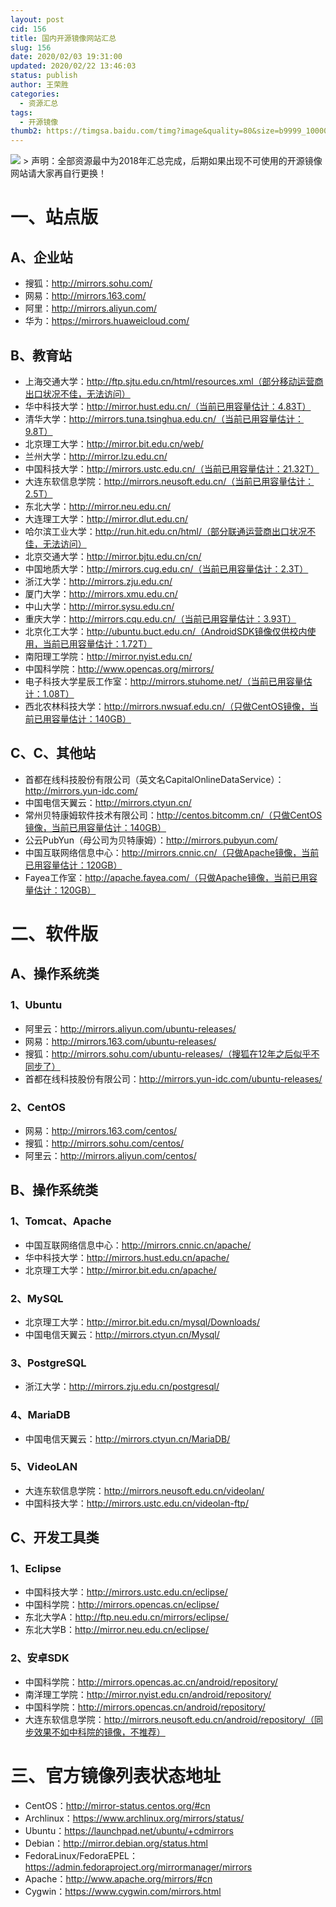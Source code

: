 ```yaml
---
layout: post
cid: 156
title: 国内开源镜像网站汇总
slug: 156
date: 2020/02/03 19:31:00
updated: 2020/02/22 13:46:03
status: publish
author: 王荣胜
categories: 
  - 资源汇总
tags: 
  - 开源镜像
thumb2: https://timgsa.baidu.com/timg?image&quality=80&size=b9999_10000&sec=1580739541811&di=db3ceba22fed72e626e5d491ec27c6e5&imgtype=0&src=http%3A%2F%2Fpic4.zhimg.com%2Fv2-8cbb2572f8819bad9de3bf98d8f93bc7_1200x500.jpg
---
```



<!--more-->
<img src="https://timgsa.baidu.com/timg?image&quality=80&size=b9999_10000&sec=1580739541811&di=db3ceba22fed72e626e5d491ec27c6e5&imgtype=0&src=http%3A%2F%2Fpic4.zhimg.com%2Fv2-8cbb2572f8819bad9de3bf98d8f93bc7_1200x500.jpg" />
> 声明：全部资源最中为2018年汇总完成，后期如果出现不可使用的开源镜像网站请大家再自行更换！

# 一、站点版

## A、企业站

- 搜狐：http://mirrors.sohu.com/
- 网易：http://mirrors.163.com/
- 阿里：http://mirrors.aliyun.com/
- 华为：https://mirrors.huaweicloud.com/

## B、教育站

- 上海交通大学：http://ftp.sjtu.edu.cn/html/resources.xml（部分移动运营商出口状况不佳，无法访问）
- 华中科技大学：http://mirror.hust.edu.cn/（当前已用容量估计：4.83T）
- 清华大学：http://mirrors.tuna.tsinghua.edu.cn/（当前已用容量估计：9.8T）
- 北京理工大学：http://mirror.bit.edu.cn/web/
- 兰州大学：http://mirror.lzu.edu.cn/
- 中国科技大学：http://mirrors.ustc.edu.cn/（当前已用容量估计：21.32T）
- 大连东软信息学院：http://mirrors.neusoft.edu.cn/（当前已用容量估计：2.5T）
- 东北大学：http://mirror.neu.edu.cn/
- 大连理工大学：http://mirror.dlut.edu.cn/
- 哈尔滨工业大学：http://run.hit.edu.cn/html/（部分联通运营商出口状况不佳，无法访问）
- 北京交通大学：http://mirror.bjtu.edu.cn/cn/
- 中国地质大学：http://mirrors.cug.edu.cn/（当前已用容量估计：2.3T）
- 浙江大学：http://mirrors.zju.edu.cn/
- 厦门大学：http://mirrors.xmu.edu.cn/
- 中山大学：http://mirror.sysu.edu.cn/
- 重庆大学：http://mirrors.cqu.edu.cn/（当前已用容量估计：3.93T）
- 北京化工大学：http://ubuntu.buct.edu.cn/（AndroidSDK镜像仅供校内使用，当前已用容量估计：1.72T）
- 南阳理工学院：http://mirror.nyist.edu.cn/
- 中国科学院：http://www.opencas.org/mirrors/
- 电子科技大学星辰工作室：http://mirrors.stuhome.net/（当前已用容量估计：1.08T）
- 西北农林科技大学：http://mirrors.nwsuaf.edu.cn/（只做CentOS镜像，当前已用容量估计：140GB）

## C、C、其他站

- 首都在线科技股份有限公司（英文名CapitalOnlineDataService）：http://mirrors.yun-idc.com/
- 中国电信天翼云：http://mirrors.ctyun.cn/
- 常州贝特康姆软件技术有限公司：http://centos.bitcomm.cn/（只做CentOS镜像，当前已用容量估计：140GB）
- 公云PubYun（母公司为贝特康姆）：http://mirrors.pubyun.com/
- 中国互联网络信息中心：http://mirrors.cnnic.cn/（只做Apache镜像，当前已用容量估计：120GB）
- Fayea工作室：http://apache.fayea.com/（只做Apache镜像，当前已用容量估计：120GB）

# 二、软件版

## A、操作系统类

### 1、Ubuntu

- 阿里云：http://mirrors.aliyun.com/ubuntu-releases/
- 网易：http://mirrors.163.com/ubuntu-releases/
- 搜狐：http://mirrors.sohu.com/ubuntu-releases/（搜狐在12年之后似乎不同步了）
- 首都在线科技股份有限公司：http://mirrors.yun-idc.com/ubuntu-releases/

### 2、CentOS

- 网易：http://mirrors.163.com/centos/
- 搜狐：http://mirrors.sohu.com/centos/
- 阿里云：http://mirrors.aliyun.com/centos/

## B、操作系统类

### 1、Tomcat、Apache

- 中国互联网络信息中心：http://mirrors.cnnic.cn/apache/
- 华中科技大学：http://mirrors.hust.edu.cn/apache/
- 北京理工大学：http://mirror.bit.edu.cn/apache/

### 2、MySQL

- 北京理工大学：http://mirror.bit.edu.cn/mysql/Downloads/
- 中国电信天翼云：http://mirrors.ctyun.cn/Mysql/

### 3、PostgreSQL

- 浙江大学：http://mirrors.zju.edu.cn/postgresql/

### 4、MariaDB

- 中国电信天翼云：http://mirrors.ctyun.cn/MariaDB/

### 5、VideoLAN

- 大连东软信息学院：http://mirrors.neusoft.edu.cn/videolan/
- 中国科技大学：http://mirrors.ustc.edu.cn/videolan-ftp/

## C、开发工具类

### 1、Eclipse

- 中国科技大学：http://mirrors.ustc.edu.cn/eclipse/
- 中国科学院：http://mirrors.opencas.cn/eclipse/
- 东北大学A：http://ftp.neu.edu.cn/mirrors/eclipse/
- 东北大学B：http://mirror.neu.edu.cn/eclipse/

### 2、安卓SDK

- 中国科学院：http://mirrors.opencas.ac.cn/android/repository/
- 南洋理工学院：http://mirror.nyist.edu.cn/android/repository/
- 中国科学院：http://mirrors.opencas.cn/android/repository/
- 大连东软信息学院：http://mirrors.neusoft.edu.cn/android/repository/（同步效果不如中科院的镜像，不推荐）

# 三、官方镜像列表状态地址

- CentOS：http://mirror-status.centos.org/#cn
- Archlinux：https://www.archlinux.org/mirrors/status/
- Ubuntu：https://launchpad.net/ubuntu/+cdmirrors
- Debian：http://mirror.debian.org/status.html
- FedoraLinux/FedoraEPEL：https://admin.fedoraproject.org/mirrormanager/mirrors
- Apache：http://www.apache.org/mirrors/#cn
- Cygwin：https://www.cygwin.com/mirrors.html